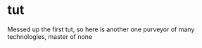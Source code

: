 # tut
Messed up the first tut, so here is another one
purveyor of many technologies, master of none
